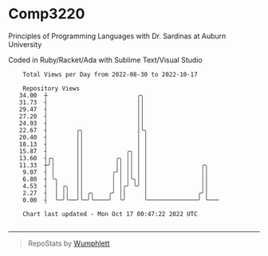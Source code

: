 # Comp3220

Principles of Programming Languages with Dr. Sardinas at Auburn University

Coded in Ruby/Racket/Ada with Sublime Text/Visual Studio

```
    Total Views per Day from 2022-08-30 to 2022-10-17

    Repository Views
   34.00  ┼                         ╭╮
   31.73  ┤                         ││
   29.47  ┤                         ││
   27.20  ┤                         ││
   24.93  ┤                         ││
   22.67  ┤        ╭╮               │╰╮
   20.40  ┤        ││               │ │
   18.13  ┤        ││               │ │
   15.87  ┤        ││            ╭╮ │ │
   13.60  ┤╭╮      ││         ╭╮ ││ │ │
   11.33  ┼╯│      ││         ││ ││ │ │               ╭╮
    9.07  ┤ │      ││        ╭╯│ ││ │ │               ││
    6.80  ┤ ╰╮     ││        │ │ │╰╮│ │               ││
    4.53  ┤  │ ╭╮  ││        │ │╭╯ ╰╯ │               ││
    2.27  ┤  │ ││  ││ ╭╮    ╭╯ ││     │              ╭╯│
    0.00  ┤  ╰─╯╰──╯╰─╯╰────╯  ╰╯     ╰──────────────╯ ╰───

    Chart last updated - Mon Oct 17 00:47:22 2022 UTC
    
```

---

> RepoStats by [Wumphlett](https://github.com/Wumphlett)
